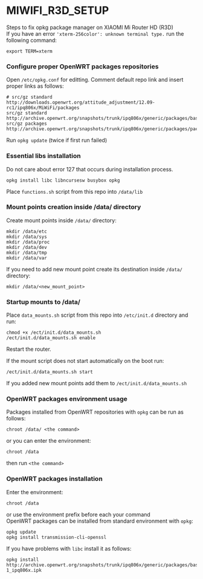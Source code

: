 # MIWIFI_R3D_SETUP
Steps to fix opkg package manager on XIAOMI Mi Router HD (R3D)  
If you have an error ```'xterm-256color': unknown terminal type.``` run the following command:
```
export TERM=xterm
```

### Configure proper OpenWRT packages repositories
Open ```/etc/opkg.conf``` for editting. Comment default repo link and insert proper links as follows:
```
# src/gz standard http://downloads.openwrt.org/attitude_adjustment/12.09-rc1/ipq806x/MiWiFi/packages
src/gz standard http://archive.openwrt.org/snapshots/trunk/ipq806x/generic/packages/base
src/gz packages http://archive.openwrt.org/snapshots/trunk/ipq806x/generic/packages/packages
```
Run ```opkg update``` (twice if first run failed)

### Essential libs installation
Do not care about error 127 that occurs during installation process. 
```
opkg install libc libncursesw busybox opkg
```  
Place ```functions.sh``` script from this repo into ```/data/lib```

### Mount points creation inside /data/ directory
Create mount points inside ```/data/``` directory:
```
mkdir /data/etc
mkdir /data/sys
mkdir /data/proc
mkdir /data/dev
mkdir /data/tmp
mkdir /data/var
```
If you need to add new mount point create its destination inside ```/data/``` directory:
```
mkdir /data/<new_mount_point>
```

### Startup mounts to /data/
Place ```data_mounts.sh``` script from this repo into ```/etc/init.d``` directory and run:
```
chmod +x /ect/init.d/data_mounts.sh
/ect/init.d/data_mounts.sh enable
```
Restart the router.

If the mount script does not start automatically on the boot run:
```
/ect/init.d/data_mounts.sh start
```
If you added new mount points add them to ```/ect/init.d/data_mounts.sh```

### OpenWRT packages environment usage
Packages installed from OpenWRT repositories with ```opkg``` can be run as follows:
```
chroot /data/ <the command>
```
or you can enter the environment:
```
chroot /data
```
then run ```<the command>```

### OpenWRT packages installation
Enter the environment:
```
chroot /data
```
or use the environment prefix before each your command  
OpenWRT packages can be installed from standard environment with ```opkg```:
```
opkg update
opkg install transmission-cli-openssl
```
If you have problems with ```libc``` install it as follows:
```
opkg install http://archive.openwrt.org/snapshots/trunk/ipq806x/generic/packages/base/libc_1.1.16-1_ipq806x.ipk
```
